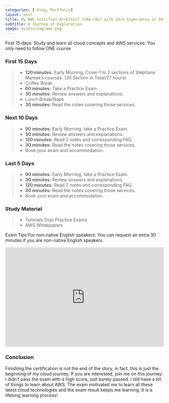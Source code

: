```yaml
---
categories: [ blog, Portfolio]
layout: post
title: My AWS Certified Architect (SAA-C03) with Zero Experience in 30 Days
subtitle: A Journey of Exploration.
image: assets/img/aws.png
---
```


First 15 days:
Study and learn all cloud concepts and AWS services: You only need to follow ONE course

### First 15 Days

>- **120 minutes:** Early Morning, Cover 1 to 2 sections of Stephane Mareek’s courses. (30 Section in Total/27 hours)
>- Coffee Break
>- **60 minutes:** Take a Practice Exam.
>- **30 minutes:** Review answers and explanations.
>- Lunch Break/Nape
>- **30 minutes:** Read the notes covering those services.

### Next 10 Days

>- **90 minutes:** Early Morning, take a Practice Exam.
>- **30 minutes:** Review answers and explanations.
>- **120 minutes:** Read 2 notes and corresponding FAQ.
>- **30 minutes:** Read the notes covering those services.
>- Book your exam and accommodation.

### Last 5 Days

>- **90 minutes:** Early Morning, take a Practice Exam.
>- **30 minutes:** Review answers and explanations.
>- **120 minutes:** Read 2 notes and corresponding FAQ.
>- **30 minutes:** Read the notes covering those services.
>- Book your exam and accommodation.

### Study Material

>- Tutorials Dojo Practice Exams
>- AWS Whitepapers

Exam Tips For non-native English speakers:
You can request an extra 30 minutes if you are non-native English speakers.

<p><iframe style="width:100%;" height="315" src="https://www.youtube.com/embed/Cniqsc9QfDo?rel=0&amp;showinfo=0" frameborder="0" allowfullscreen></iframe></p>

### Conclusion
Finishing the certification is not the end of the story, in fact, this is just the beginning of my cloud journey. If you are interested, join me on this journey. I didn’t pass the exam with a high score, just barely passed. I still have a lot of things to learn about AWS. The exam motivated me to learn all these latest cloud technologies and the exam result keeps me learning. It is a lifelong learning process!
